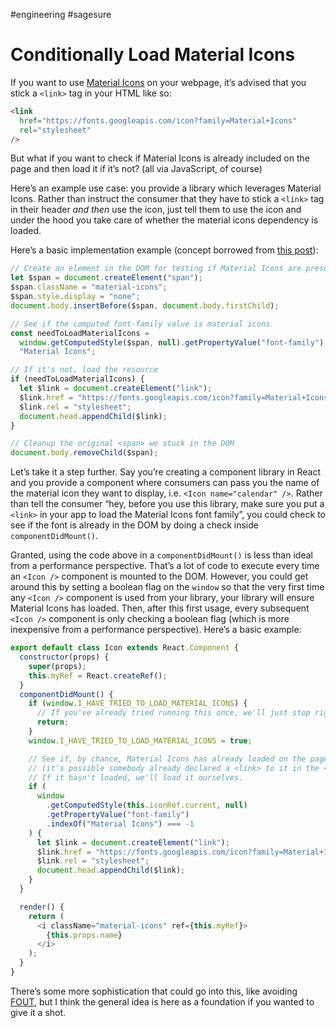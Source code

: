 #engineering #sagesure

# Conditionally Load Material Icons

If you want to use [Material Icons](https://google.github.io/material-design-icons/) on your webpage, it’s advised that you stick a `<link>` tag in your HTML like so:

```html
<link
  href="https://fonts.googleapis.com/icon?family=Material+Icons"
  rel="stylesheet"
/>
```

But what if you want to check if Material Icons is already included on the page and then load it if it’s not? (all via JavaScript, of course)

Here’s an example use case: you provide a library which leverages Material Icons. Rather than instruct the consumer that they have to stick a `<link>` tag in their header _and then_ use the icon, just tell them to use the icon and under the hood you take care of whether the material icons dependency is loaded.

Here’s a basic implementation example (concept borrowed from [this post](https://allthingssmitty.com/2016/09/12/checking-if-font-awesome-loaded/)):

```js
// Create an element in the DOM for testing if Material Icons are present
let $span = document.createElement("span");
$span.className = "material-icons";
$span.style.display = "none";
document.body.insertBefore($span, document.body.firstChild);

// See if the computed font-family value is material icons
const needToLoadMaterialIcons =
  window.getComputedStyle($span, null).getPropertyValue("font-family") !==
  "Material Icons";

// If it's not, load the resource
if (needToLoadMaterialIcons) {
  let $link = document.createElement("link");
  $link.href = "https://fonts.googleapis.com/icon?family=Material+Icons";
  $link.rel = "stylesheet";
  document.head.appendChild($link);
}

// Cleanup the original <span> we stuck in the DOM
document.body.removeChild($span);
```

Let’s take it a step further. Say you’re creating a component library in React and you provide a component where consumers can pass you the name of the material icon they want to display, i.e. `<Icon name="calendar" />`. Rather than tell the consumer “hey, before you use this library, make sure you put a `<link>` in your app to load the Material Icons font family”, you could check to see if the font is already in the DOM by doing a check inside `componentDidMount()`.

Granted, using the code above in a `componentDidMount()` is less than ideal from a performance perspective. That’s a lot of code to execute every time an `<Icon />` component is mounted to the DOM. However, you could get around this by setting a boolean flag on the `window` so that the very first time any `<Icon />` component is used from your library, your library will ensure Material Icons has loaded. Then, after this first usage, every subsequent `<Icon />` component is only checking a boolean flag (which is more inexpensive from a performance perspective). Here’s a basic example:

```js
export default class Icon extends React.Component {
  constructor(props) {
    super(props);
    this.myRef = React.createRef();
  }
  componentDidMount() {
    if (window.I_HAVE_TRIED_TO_LOAD_MATERIAL_ICONS) {
      // If you've already tried running this once, we'll just stop right here.
      return;
    }
    window.I_HAVE_TRIED_TO_LOAD_MATERIAL_ICONS = true;

    // See if, by chance, Material Icons has already loaded on the page
    // (it's possible somebody already declared a <link> to it in the <head>)
    // If it hasn't loaded, we'll load it ourselves.
    if (
      window
        .getComputedStyle(this.iconRef.current, null)
        .getPropertyValue("font-family")
        .indexOf("Material Icons") === -1
    ) {
      let $link = document.createElement("link");
      $link.href = "https://fonts.googleapis.com/icon?family=Material+Icons";
      $link.rel = "stylesheet";
      document.head.appendChild($link);
    }
  }

  render() {
    return (
      <i className="material-icons" ref={this.myRef}>
        {this.props.name}
      </i>
    );
  }
}
```

There’s some more sophistication that could go into this, like avoiding [FOUT](https://www.paulirish.com/2009/fighting-the-font-face-fout/), but I think the general idea is here as a foundation if you wanted to give it a shot.
